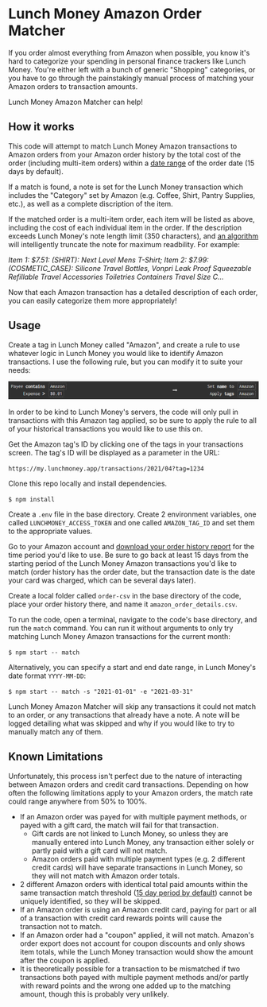 # Lunch Money Amazon Order Matcher

If you order almost everything from Amazon when possible, you know it's hard to categorize your spending in personal finance trackers like Lunch Money. You're either left with a bunch of generic "Shopping" categories, or you have to go through the painstakingly manual process of matching your Amazon orders to transaction amounts.

Lunch Money Amazon Matcher can help!

## How it works

This code will attempt to match Lunch Money Amazon transactions to Amazon orders from your Amazon order history by the total cost of the order (including multi-item orders) within a [date range](https://github.com/Daynil/lunchmoney-amazon-matcher/blob/master/src/util.ts#L192) of the order date (15 days by default).

If a match is found, a note is set for the Lunch Money transaction which includes the "Category" set by Amazon (e.g. Coffee, Shirt, Pantry Supplies, etc.), as well as a complete discription of the item.

If the matched order is a multi-item order, each item will be listed as above, including the cost of each individual item in the order. If the description exceeds Lunch Money's note length limit (350 characters), and [an algorithm](https://github.com/Daynil/lunchmoney-amazon-matcher/blob/master/src/util.ts#L58) will intelligently truncate the note for maximum readbility. For example:

_Item 1: $7.51: (SHIRT): Next Level Mens T-Shirt; Item 2: $7.99: (COSMETIC_CASE): Silicone Travel Bottles, Vonpri Leak Proof Squeezable Refillable Travel Accessories Toiletries Containers Travel Size C..._

Now that each Amazon transaction has a detailed description of each order, you can easily categorize them more appropriately!

## Usage

Create a tag in Lunch Money called "Amazon", and create a rule to use whatever logic in Lunch Money you would like to identify Amazon transactions. I use the following rule, but you can modify it to suite your needs:

![Amazon Tag Rule](./readme_images/amazon_tag.png)

In order to be kind to Lunch Money's servers, the code will only pull in transactions with this Amazon tag applied, so be sure to apply the rule to all of your historical transactions you would like to use this on.

Get the Amazon tag's ID by clicking one of the tags in your transactions screen. The tag's ID will be displayed as a parameter in the URL:

`https://my.lunchmoney.app/transactions/2021/04?tag=1234`

Clone this repo locally and install dependencies.

`$ npm install`

Create a `.env` file in the base directory. Create 2 environment variables, one called `LUNCHMONEY_ACCESS_TOKEN` and one called `AMAZON_TAG_ID` and set them to the appropriate values.

Go to your Amazon account and [download your order history report](https://www.amazon.com/gp/b2b/reports/) for the time period you'd like to use. Be sure to go back at least 15 days from the starting period of the Lunch Money Amazon transactions you'd like to match (order history has the order date, but the transaction date is the date your card was charged, which can be several days later).

Create a local folder called `order-csv` in the base directory of the code, place your order history there, and name it `amazon_order_details.csv`.

To run the code, open a terminal, navigate to the code's base directory, and run the `match` command. You can run it without arguments to only try matching Lunch Money Amazon transactions for the current month:

`$ npm start -- match`

Alternatively, you can specify a start and end date range, in Lunch Money's date format `YYYY-MM-DD`:

`$ npm start -- match -s "2021-01-01" -e "2021-03-31"`

Lunch Money Amazon Matcher will skip any transactions it could not match to an order, or any transactions that already have a note. A note will be logged detailing what was skipped and why if you would like to try to manually match any of them.

## Known Limitations

Unfortunately, this process isn't perfect due to the nature of interacting between Amazon orders and credit card transactions. Depending on how often the following limitations apply to your Amazon orders, the match rate could range anywhere from 50% to 100%.

- If an Amazon order was payed for with multiple payment methods, or payed with a gift card, the match will fail for that transaction.
  - Gift cards are not linked to Lunch Money, so unless they are manually entered into Lunch Money, any transaction either solely or partly paid with a gift card will not match.
  - Amazon orders paid with multiple payment types (e.g. 2 different credit cards) will have separate transactions in Lunch Money, so they will not match with Amazon order totals.
- 2 different Amazon orders with identical total paid amounts within the same transaction match threshold ([15 day period by default](https://github.com/Daynil/lunchmoney-amazon-matcher/blob/master/src/util.ts#L192)) cannot be uniquely identified, so they will be skipped.
- If an Amazon order is using an Amazon credit card, paying for part or all of a transaction with credit card rewards points will cause the transaction not to match.
- If an Amazon order had a "coupon" applied, it will not match. Amazon's order export does not account for coupon discounts and only shows item totals, while the Lunch Money transaction would show the amount after the coupon is applied.
- It is theoretically possible for a transaction to be mismatched if two transactions both payed with multiple payment methods and/or partly with reward points and the wrong one added up to the matching amount, though this is probably very unlikely.
